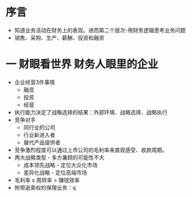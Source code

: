 # 序言
- 知道业务活动在财务上的表现。进而第二个层次-用财务逻辑思考业务问题
- 销售、采购、生产、薪酬、投资和融资
# 一 财眼看世界 财务人眼里的企业
- 企业经营3件事情
	- 融资
	- 投资
	- 经营
- 执行能力决定了战略选择的结果：外部环境、战略选择、战略执行
- 竞争对手
	- 同行业的公司
	- 行业新进入者
	- 替代产品提供者
- 竞争激烈程度可以通过上市公司的毛利率来直观感受、收款周期。
- 两大战略类型 - 多方兼顾的可能性不大
	- 成本领先战略 - 定位大众化市场
	- 差异化战略 - 定位高端市场
- 毛利率 x 周转率 = 赚钱效率
- 附带追索权的保理业务：q